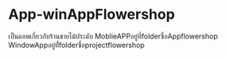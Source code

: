 # App-winAppFlowershop
เป็นแอพเกี่ยวกับร้านขายไม้ประดับ
MoblieAPPอยู๋ที่folderชื่อAppflowershop
WindowAppอยู๋ที่่folderชื่อprojectflowershop
